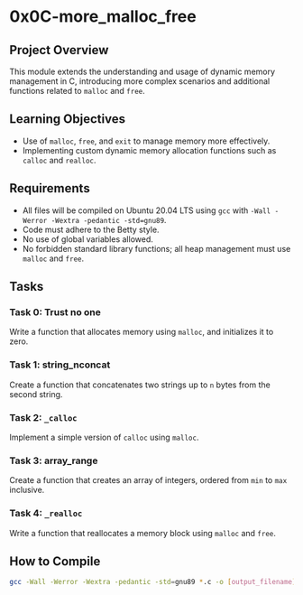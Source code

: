 # 0x0C-more_malloc_free

## Project Overview
This module extends the understanding and usage of dynamic memory management in C, introducing more complex scenarios and additional functions related to `malloc` and `free`.

## Learning Objectives
- Use of `malloc`, `free`, and `exit` to manage memory more effectively.
- Implementing custom dynamic memory allocation functions such as `calloc` and `realloc`.

## Requirements
- All files will be compiled on Ubuntu 20.04 LTS using `gcc` with `-Wall -Werror -Wextra -pedantic -std=gnu89`.
- Code must adhere to the Betty style.
- No use of global variables allowed.
- No forbidden standard library functions; all heap management must use `malloc` and `free`.

## Tasks
### Task 0: Trust no one
Write a function that allocates memory using `malloc`, and initializes it to zero.

### Task 1: string_nconcat
Create a function that concatenates two strings up to `n` bytes from the second string.

### Task 2: `_calloc`
Implement a simple version of `calloc` using `malloc`.

### Task 3: array_range
Create a function that creates an array of integers, ordered from `min` to `max` inclusive.

### Task 4: `_realloc`
Write a function that reallocates a memory block using `malloc` and `free`.

## How to Compile
```bash
gcc -Wall -Werror -Wextra -pedantic -std=gnu89 *.c -o [output_filename]
